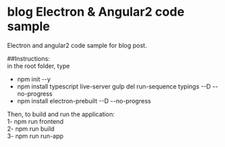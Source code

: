 ﻿# blog Electron & Angular2 code sample
Electron and angular2 code sample for blog post.<br>

##Instructions:<br>
in the root folder, type<br>
- npm init --y<br>
- npm install typescript live-server gulp del run-sequence typings --D --no-progress<br>
- npm install electron-prebuilt --D --no-progress<br>

Then, to build and run the application:<br>
1- npm run frontend<br>
2- npm run build<br>
3- npm run run-app<br>
